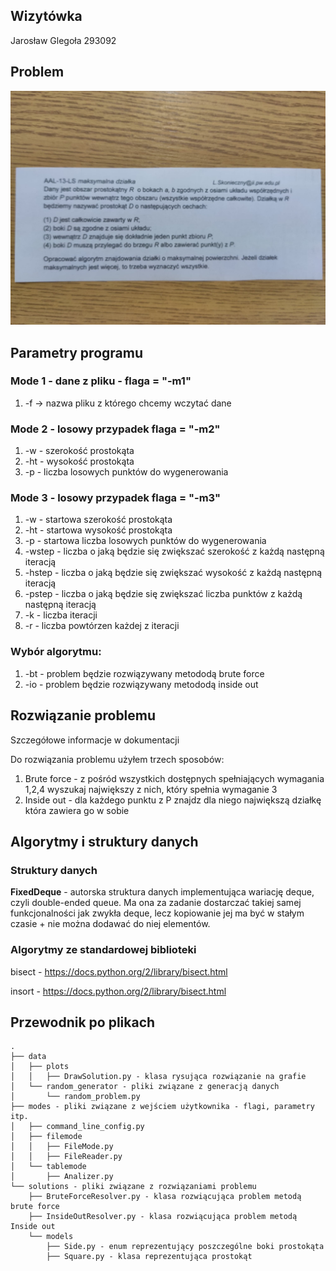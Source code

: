 ## Wizytówka
Jarosław Glegoła 
293092

## Problem
![zadanie](task_image.jpg)

## Parametry programu
### Mode 1 - dane z pliku - flaga = "-m1"
1. 
    -f -> nazwa pliku z którego chcemy wczytać dane
### Mode 2 - losowy przypadek flaga = "-m2"
1. -w - szerokość prostokąta
2. -ht - wysokość prostokąta
3. -p - liczba losowych punktów do wygenerowania
 
### Mode 3 - losowy przypadek flaga = "-m3"
1. -w - startowa szerokość prostokąta
2. -ht - startowa wysokość prostokąta
3. -p - startowa liczba losowych punktów do wygenerowania
4. -wstep - liczba o jaką będzie się zwiększać szerokość z każdą następną iteracją
5. -hstep - liczba o jaką będzie się zwiększać wysokość z każdą następną iteracją 
6. -pstep - liczba o jaką będzie się zwiększać liczba punktów z każdą następną iteracją 
7. -k - liczba iteracji
8. -r - liczba powtórzen każdej z iteracji

### Wybór algorytmu:
1. -bt - problem będzie rozwiązywany metododą brute force
3. -io - problem będzie rozwiązywany metododą inside out

## Rozwiązanie problemu
Szczegółowe informacje w dokumentacji

Do rozwiązania problemu użyłem trzech sposobów:
1. Brute force - z pośród wszystkich dostępnych spełniających wymagania 1,2,4 wyszukaj największy z nich, który spełnia
wymaganie 3
2. Inside out - dla każdego punktu z P znajdz dla niego największą działkę która zawiera go w sobie

## Algorytmy i struktury danych
### Struktury danych
**FixedDeque** - autorska struktura danych implementująca wariację deque, czyli double-ended queue. Ma ona za zadanie dostarczać takiej
samej funkcjonalności jak zwykła deque, lecz kopiowanie jej ma być w stałym czasie + nie można dodawać do niej elementów.

### Algorytmy ze standardowej biblioteki
bisect - https://docs.python.org/2/library/bisect.html

insort - https://docs.python.org/2/library/bisect.html

## Przewodnik po plikach
```
.
├── data
│   ├── plots
│   │   ├── DrawSolution.py - klasa rysująca rozwiązanie na grafie
│   └── random_generator - pliki związane z generacją danych
│       └── random_problem.py
├── modes - pliki związane z wejściem użytkownika - flagi, parametry itp.
│   ├── command_line_config.py
│   ├── filemode
│   │   ├── FileMode.py
│   │   ├── FileReader.py
│   └── tablemode
│       ├── Analizer.py
└── solutions - pliki związane z rozwiązaniami problemu
    ├── BruteForceResolver.py - klasa rozwiącująca problem metodą brute force
    ├── InsideOutResolver.py - klasa rozwiącująca problem metodą Inside out
    └── models
        ├── Side.py - enum reprezentujący poszczególne boki prostokąta
        ├── Square.py - klasa reprezentująca prostokąt
```
